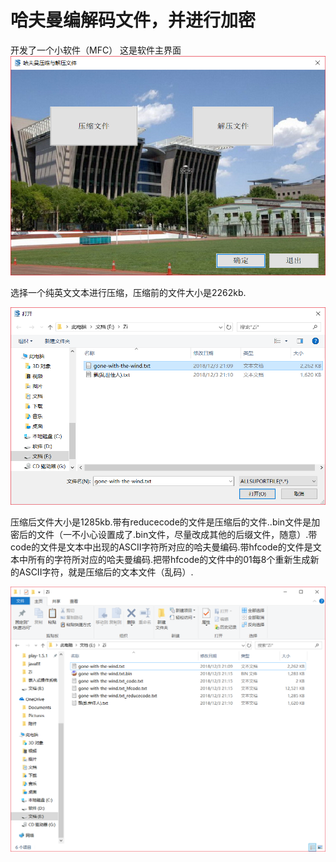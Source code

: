 # 哈夫曼编解码文件，并进行加密
开发了一个小软件（MFC）
这是软件主界面
![image](https://github.com/zxuu/Haffuman-compressed-files/blob/master/images/zhuye.png)

选择一个纯英文文本进行压缩，压缩前的文件大小是2262kb.

![image](https://github.com/zxuu/Haffuman-compressed-files/blob/master/images/selectfile.png)

压缩后文件大小是1285kb.带有reducecode的文件是压缩后的文件..bin文件是加密后的文件（一不小心设置成了.bin文件，尽量改成其他的后缀文件，随意）.带code的文件是文本中出现的ASCII字符所对应的哈夫曼编码.带hfcode的文件是文本中所有的字符所对应的哈夫曼编码.把带hfcode的文件中的01每8个重新生成新的ASCII字符，就是压缩后的文本文件（乱码）.

![image](https://github.com/zxuu/Haffuman-compressed-files/blob/master/images/yasuohou.png)

